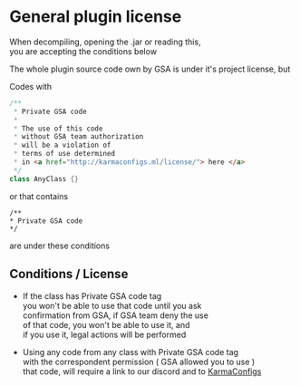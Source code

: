 # General plugin license
When decompiling, opening the .jar or reading this, 
<br>you are accepting the conditions below

The whole plugin source code own by GSA is under it's project license, but

Codes with 
```java
/**
 * Private GSA code
 *
 * The use of this code
 * without GSA team authorization
 * will be a violation of
 * terms of use determined
 * in <a href="http://karmaconfigs.ml/license/"> here </a>
 */
class AnyClass {}
```
or that contains
```
/**
* Private GSA code
*/
```
are under these conditions

## Conditions / License
- If the class has Private GSA code tag<br>
you won't be able to use that code until you ask<br>
confirmation from GSA, if GSA team deny the use<br>
of that code, you won't be able to use it, and<br>
if you use it, legal actions will be performed

- Using any code from any class with Private GSA code tag<br>
with the correspondent permission ( GSA allowed you to use )<br>
that code, will require a link to our discord and to [KarmaConfigs](https://www.spigotmc.org/members/karmaconfigs.730858/)
